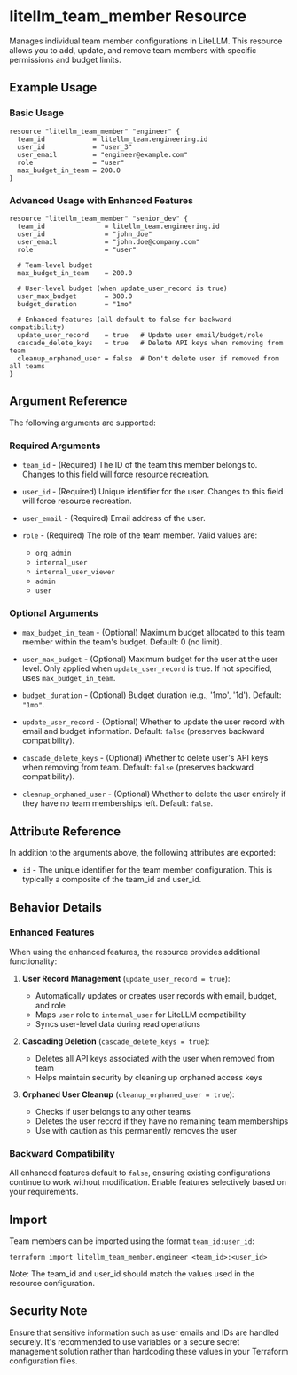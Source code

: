 # litellm_team_member Resource

Manages individual team member configurations in LiteLLM. This resource allows you to add, update, and remove team members with specific permissions and budget limits.

## Example Usage

### Basic Usage

```hcl
resource "litellm_team_member" "engineer" {
  team_id            = litellm_team.engineering.id
  user_id            = "user_3"
  user_email         = "engineer@example.com"
  role               = "user"
  max_budget_in_team = 200.0
}
```

### Advanced Usage with Enhanced Features

```hcl
resource "litellm_team_member" "senior_dev" {
  team_id               = litellm_team.engineering.id
  user_id               = "john_doe"
  user_email            = "john.doe@company.com"
  role                  = "user"
  
  # Team-level budget
  max_budget_in_team    = 200.0
  
  # User-level budget (when update_user_record is true)
  user_max_budget       = 300.0
  budget_duration       = "1mo"
  
  # Enhanced features (all default to false for backward compatibility)
  update_user_record    = true   # Update user email/budget/role
  cascade_delete_keys   = true   # Delete API keys when removing from team
  cleanup_orphaned_user = false  # Don't delete user if removed from all teams
}
```

## Argument Reference

The following arguments are supported:

### Required Arguments

* `team_id` - (Required) The ID of the team this member belongs to. Changes to this field will force resource recreation.

* `user_id` - (Required) Unique identifier for the user. Changes to this field will force resource recreation.

* `user_email` - (Required) Email address of the user.

* `role` - (Required) The role of the team member. Valid values are:
  * `org_admin`
  * `internal_user`
  * `internal_user_viewer`
  * `admin`
  * `user`

### Optional Arguments

* `max_budget_in_team` - (Optional) Maximum budget allocated to this team member within the team's budget. Default: 0 (no limit).

* `user_max_budget` - (Optional) Maximum budget for the user at the user level. Only applied when `update_user_record` is true. If not specified, uses `max_budget_in_team`.

* `budget_duration` - (Optional) Budget duration (e.g., '1mo', '1d'). Default: `"1mo"`.

* `update_user_record` - (Optional) Whether to update the user record with email and budget information. Default: `false` (preserves backward compatibility).

* `cascade_delete_keys` - (Optional) Whether to delete user's API keys when removing from team. Default: `false` (preserves backward compatibility).

* `cleanup_orphaned_user` - (Optional) Whether to delete the user entirely if they have no team memberships left. Default: `false`.

## Attribute Reference

In addition to the arguments above, the following attributes are exported:

* `id` - The unique identifier for the team member configuration. This is typically a composite of the team_id and user_id.

## Behavior Details

### Enhanced Features

When using the enhanced features, the resource provides additional functionality:

1. **User Record Management** (`update_user_record = true`):
   * Automatically updates or creates user records with email, budget, and role
   * Maps `user` role to `internal_user` for LiteLLM compatibility
   * Syncs user-level data during read operations

2. **Cascading Deletion** (`cascade_delete_keys = true`):
   * Deletes all API keys associated with the user when removed from team
   * Helps maintain security by cleaning up orphaned access keys

3. **Orphaned User Cleanup** (`cleanup_orphaned_user = true`):
   * Checks if user belongs to any other teams
   * Deletes the user record if they have no remaining team memberships
   * Use with caution as this permanently removes the user

### Backward Compatibility

All enhanced features default to `false`, ensuring existing configurations continue to work without modification. Enable features selectively based on your requirements.

## Import

Team members can be imported using the format `team_id:user_id`:

```shell
terraform import litellm_team_member.engineer <team_id>:<user_id>
```

Note: The team_id and user_id should match the values used in the resource configuration.

## Security Note

Ensure that sensitive information such as user emails and IDs are handled securely. It's recommended to use variables or a secure secret management solution rather than hardcoding these values in your Terraform configuration files.
